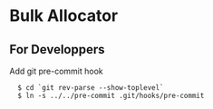 # Bulk Allocator

## For Developpers

Add git pre-commit hook

```
  $ cd `git rev-parse --show-toplevel`
  $ ln -s ../../pre-commit .git/hooks/pre-commit
```

